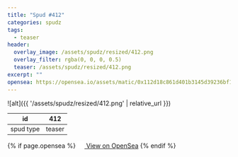 ```yaml
---
title: "Spud #412"
categories: spudz
tags:
  - teaser
header:
  overlay_image: /assets/spudz/resized/412.png
  overlay_filter: rgba(0, 0, 0, 0.5)
  teaser: /assets/spudz/resized/412.png
excerpt: ""
opensea: https://opensea.io/assets/matic/0x112d18c861d401b3145d39236bf149f01e18beed/412
---
```

![alt]({{ '/assets/spudz/resized/412.png' | relative_url }})

| id | 412 |
|-|-|
| spud type | teaser |

{% if page.opensea %}
<a href="{{page.opensea}}" class="btn btn--info" onclick="window.open(this.href, '_blank'); return false;"><img src="/assets/images/opensea.svg" width="16px"><span>  View on OpenSea</span></a>
{% endif %}
